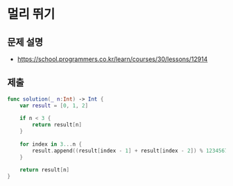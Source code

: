 # 멀리 뛰기
## 문제 설명
- https://school.programmers.co.kr/learn/courses/30/lessons/12914

## 제출
```swift
func solution(_ n:Int) -> Int {
    var result = [0, 1, 2]
    
    if n < 3 {
        return result[n]
    }
    
    for index in 3...n {
        result.append((result[index - 1] + result[index - 2]) % 1234567)
    }
    
    return result[n]
}
```
